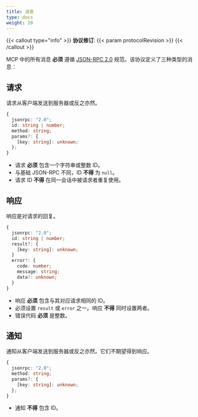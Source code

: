 ```yaml
---
title: 消息
type: docs
weight: 20
---
```

{{< callout type="info" >}}
**协议修订**: {{< param protocolRevision >}}
{{< /callout >}}

MCP 中的所有消息 **必须** 遵循 [JSON-RPC 2.0](https://www.jsonrpc.org/specification) 规范。该协议定义了三种类型的消息：

## 请求

请求从客户端发送到服务器或反之亦然。

```typescript
{
  jsonrpc: "2.0";
  id: string | number;
  method: string;
  params?: {
    [key: string]: unknown;
  };
}
```

* 请求 **必须** 包含一个字符串或整数 ID。
* 与基础 JSON-RPC 不同，ID **不得** 为 `null`。
* 请求 ID **不得** 在同一会话中被请求者重复使用。

## 响应

响应是对请求的回复。

```typescript
{
  jsonrpc: "2.0";
  id: string | number;
  result?: {
    [key: string]: unknown;
  }
  error?: {
    code: number;
    message: string;
    data?: unknown;
  }
}
```

* 响应 **必须** 包含与其对应请求相同的 ID。
* 必须设置 `result` 或 `error` 之一。响应 **不得** 同时设置两者。
* 错误代码 **必须** 是整数。

## 通知

通知从客户端发送到服务器或反之亦然。它们不期望得到响应。

```typescript
{
  jsonrpc: "2.0";
  method: string;
  params?: {
    [key: string]: unknown;
  };
}
```

* 通知 **不得** 包含 ID。

